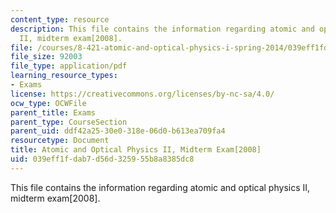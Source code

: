 ```yaml
---
content_type: resource
description: This file contains the information regarding atomic and optical physics
  II, midterm exam[2008].
file: /courses/8-421-atomic-and-optical-physics-i-spring-2014/039eff1fdab7d56d325955b8a8385dc8_MIT8_421S14_midterm2008.pdf
file_size: 92003
file_type: application/pdf
learning_resource_types:
- Exams
license: https://creativecommons.org/licenses/by-nc-sa/4.0/
ocw_type: OCWFile
parent_title: Exams
parent_type: CourseSection
parent_uid: ddf42a25-30e0-318e-06d0-b613ea709fa4
resourcetype: Document
title: Atomic and Optical Physics II, Midterm Exam[2008]
uid: 039eff1f-dab7-d56d-3259-55b8a8385dc8
---
```

This file contains the information regarding atomic and optical physics II, midterm exam[2008].